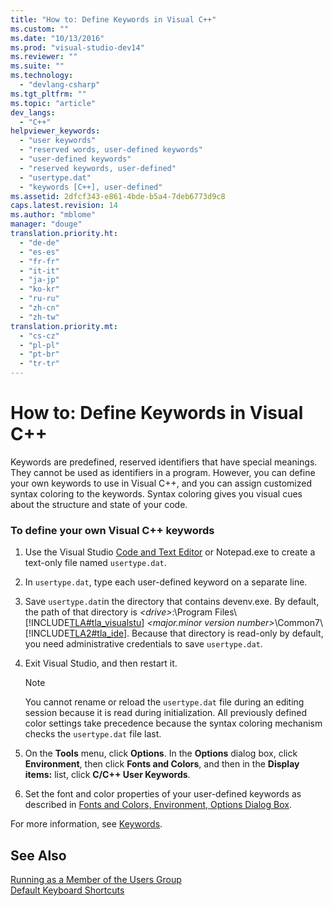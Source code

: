 ```yaml
---
title: "How to: Define Keywords in Visual C++"
ms.custom: ""
ms.date: "10/13/2016"
ms.prod: "visual-studio-dev14"
ms.reviewer: ""
ms.suite: ""
ms.technology: 
  - "devlang-csharp"
ms.tgt_pltfrm: ""
ms.topic: "article"
dev_langs: 
  - "C++"
helpviewer_keywords: 
  - "user keywords"
  - "reserved words, user-defined keywords"
  - "user-defined keywords"
  - "reserved keywords, user-defined"
  - "usertype.dat"
  - "keywords [C++], user-defined"
ms.assetid: 2dfcf343-e861-4bde-b5a4-7deb6773d9c8
caps.latest.revision: 14
ms.author: "mblome"
manager: "douge"
translation.priority.ht: 
  - "de-de"
  - "es-es"
  - "fr-fr"
  - "it-it"
  - "ja-jp"
  - "ko-kr"
  - "ru-ru"
  - "zh-cn"
  - "zh-tw"
translation.priority.mt: 
  - "cs-cz"
  - "pl-pl"
  - "pt-br"
  - "tr-tr"
---
```

# How to: Define Keywords in Visual C++
Keywords are predefined, reserved identifiers that have special meanings. They cannot be used as identifiers in a program. However, you can define your own keywords to use in Visual C++, and you can assign customized syntax coloring to the keywords. Syntax coloring gives you visual cues about the structure and state of your code.  
  
### To define your own Visual C++ keywords  
  
1.  Use the Visual Studio [Code and Text Editor](http://msdn.microsoft.com/en-us/508e1f18-99d5-48ad-b5ad-d011b21c6ab1) or Notepad.exe to create a text-only file named `usertype.dat`.  
  
2.  In `usertype.dat`, type each user-defined keyword on a separate line.  
  
3.  Save `usertype.dat`in the directory that contains devenv.exe. By default, the path of that directory is *\<drive>*:\Program Files\\[!INCLUDE[TLA#tla_visualstu](../misc/includes/tlasharptla_visualstu_md.md)] *\<major.minor version number>*\Common7\\[!INCLUDE[TLA2#tla_ide](../misc/includes/tla2sharptla_ide_md.md)]. Because that directory is read-only by default, you need administrative credentials to save `usertype.dat`.  
  
4.  Exit Visual Studio, and then restart it.  
  
    > [!NOTE]
    >  You cannot rename or reload the `usertype.dat` file during an editing session because it is read during initialization. All previously defined color settings take precedence because the syntax coloring mechanism checks the `usertype.dat` file last.  
  
5.  On the **Tools** menu, click **Options**. In the **Options** dialog box, click **Environment**, then click **Fonts and Colors**, and then in the **Display items:** list, click **C/C++ User Keywords**.  
  
6.  Set the font and color properties of your user-defined keywords as described in [Fonts and Colors, Environment, Options Dialog Box](../reference/fonts-and-colors--environment--options-dialog-box.md).  
  
 For more information, see [Keywords](../Topic/Keywords%20\(C++\).md).  
  
## See Also  
 [Running as a Member of the Users Group](../Topic/Running%20as%20a%20Member%20of%20the%20Users%20Group.md)   
 [Default Keyboard Shortcuts](../ide/default-keyboard-shortcuts-in-visual-studio.md)